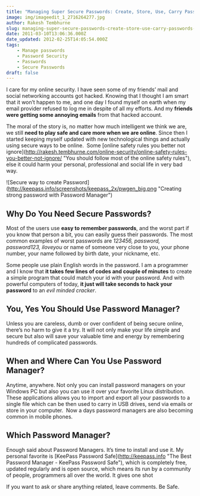 ```yaml
---
title: "Managing Super Secure Passwords: Create, Store, Use, Carry Passwords Simplest way"
image: img/imageedit_1_2716264277.jpg
author: Rakesh Tembhurne
slug: managing-super-secure-passwords-create-store-use-carry-passwords-simplest-way
date: 2011-03-10T13:06:36.000Z
date_updated: 2012-02-25T14:05:54.000Z
tags:
    - Manage passwords
    - Password Security
    - Passwords
    - Secure Passwords
draft: false
---
```


I care for my online security. I have seen some of my friends’ mail and social networking accounts got hacked. Knowing that I thought I am smart that it won’t happen to me, and one day I found myself on earth when my email provider refused to log me in despite of all my efforts. And my **friends were getting some annoying emails** from that hacked account.

The moral of the story is, no matter how much intelligent we think we are, we still **need to play safe and care more when we are online**. Since then I started keeping myself updated with new technological things and actually using secure ways to be online.  Some [online safety rules you better not ignore](http://rakesh.tembhurne.com/online-security/online-safety-rules-you-better-not-ignore/ \"You should follow most of the online safety rules\"), else it could harm your personal, professional and social life in very bad way.

![Secure way to create Password](http://keepass.info/screenshots/keepass_2x/pwgen_big.png \"Creating strong password with Password Manager\")

## Why Do You Need Secure Passwords?

Most of the users use **easy to remember passwords**, and the worst part if you know that person a bit, you can easily guess their passwords. The most common examples of worst passwords are *123456, password, password123, iloveyou* or name of someone very close to you, your phone number, your name followed by birth date, your nickname, etc.

Some people use plain English words in the password. I am a programmer and I know that **it takes few lines of codes and couple of minutes** to create a simple program that could match your id with your password. And with powerful computers of today, **it just will take seconds to hack your password** to an *evil minded cracker*.

## You, Yes You Should Use Password Manager?

Unless you are careless, dumb or over confident of being secure online, there’s no harm to give it a try. It will not only make your life simple and secure but also will save your valuable time and energy by remembering hundreds of complicated passwords.

## When and Where Can You Use Password Manager?

Anytime, anywhere. Not only you can install password managers on your Windows PC but also you can use it over your favorite Linux distribution. These applications allows you to import and export all your passwords to a single file which can be then used to carry in USB drives, send via emails or store in your computer.  Now a days password managers are also becoming common in mobile phones.

## Which Password Manager?

Enough said about Password Managers. It’s time to install and use it. My personal favorite is [KeePass Password Safe](http://keepass.info \"The Best Password Manager - KeePass Password Safe\"), which is completely free, updated regularly and is open source, which means its run by a community of people, programmers all over the world. It gives one shot

If you want to ask or share anything related, leave comments. Be Safe.
